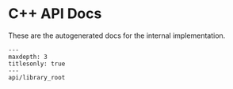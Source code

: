 # C++ API Docs

These are the autogenerated docs for the internal implementation.

```{toctree}
---
maxdepth: 3
titlesonly: true
---
api/library_root
```

